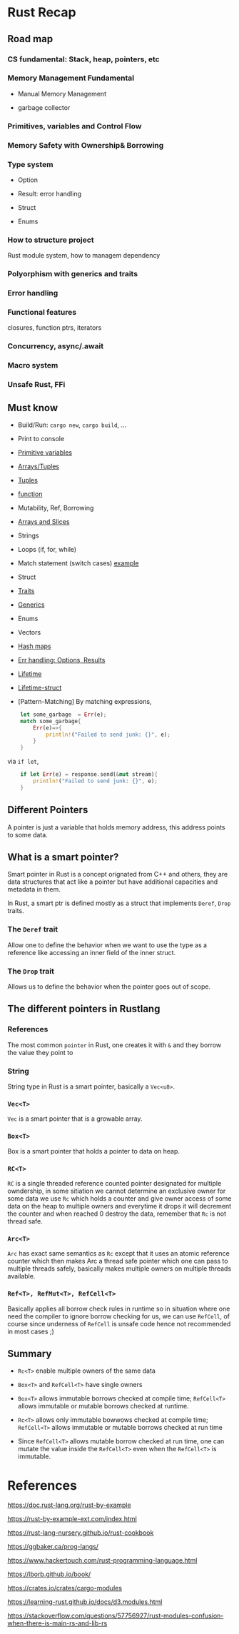 # Rust Recap

## Road map

### CS fundamental: Stack, heap, pointers, etc

### Memory Management Fundamental

* Manual Memory Management

* garbage collector

### Primitives, variables and Control Flow

### Memory Safety with Ownership& Borrowing

### Type system

* Option

* Result: error handling

* Struct

* Enums

### How to structure project

Rust module system, how to managem dependency

### Polyorphism with generics and traits

### Error handling

### Functional features

closures, function ptrs, iterators

### Concurrency, async/.await

### Macro system

### Unsafe Rust, FFi

## Must know

* Build/Run: `cargo new`, `cargo build`, ...

* Print to console

* [Primitive variables](https://compiler-explorer.com/z/zrfY4Tzaq)

* [Arrays/Tuples](https://compiler-explorer.com/z/x41z6v5vs)

* [Tuples](https://compiler-explorer.com/z/x41z6v5vs)

* [function](https://compiler-explorer.com/z/WvYoM4TjM)

* Mutability, Ref, Borrowing

* [Arrays and Slices](https://compiler-explorer.com/z/vT3W3KMGM)

* Strings

* Loops (if, for, while)

* Match statement (switch cases) [example](https://compiler-explorer.com/z/TM87M4cY5)

* Struct

* [Traits](https://compiler-explorer.com/z/Wo516E4G4)

* [Generics](https://compiler-explorer.com/z/se1jExG94)

* Enums

* Vectors

* [Hash maps](https://compiler-explorer.com/z/7KrY6GhYs)

* [Err handling: Options, Results](https://compiler-explorer.com/z/a7r81szYq)

* [Lifetime](https://compiler-explorer.com/z/EvfTrGPqx)

* [Lifetime-struct](https://compiler-explorer.com/z/977eMK8vb)

* [Pattern-Matching]
By matching expressions,
```rust
    let some_garbage  = Err(e);
    match some_garbage{
        Err(e)=>{
            println!("Failed to send junk: {}", e);
        }
    }
```
via `if let`,
```rust 
    if let Err(e) = response.send(&mut stream){
        println!("Failed to send junk: {}", e);
    }
```


## Different Pointers 

A pointer is just a variable that holds memory address, this address points to some data.

## What is a smart pointer?

Smart pointer in Rust is a concept orignated from C++ and others, they are data structures that act like a pointer but have additional capacities and metadata in them.

In Rust, a smart ptr is defined mostly as a struct that implements `Deref`, `Drop` traits.

### The `Deref` trait

Allow one to define the behavior when we want to use the type as a reference like accessing an inner field of the inner struct.

### The `Drop` trait

Allows us to define the behavior when the pointer goes out of scope.

## The different pointers in Rustlang

### References

The most common `pointer` in Rust, one creates it with `&` and they borrow the value they point to

### String

String type in Rust is a smart pointer, basically a `Vec<u8>`.

### `Vec<T>`

`Vec` is a smart pointer that is a growable array.

### `Box<T>`

Box is a smart pointer that holds a pointer to data on heap.

### `RC<T>`

`RC` is a single threaded reference counted pointer designated for multiple owndership, in some sitiation we cannot determine an exclusive owner for some data we use `Rc` which holds a counter and give owner access of some data on the heap to multiple owners and everytime it drops it will decrement the counter and when reached 0 destroy the data, remember that `Rc` is not thread safe.

### `Arc<T>`

`Arc` has exact same semantics as `Rc` except that it uses an atomic reference counter
which then makes Arc a thread safe pointer which one can pass to multiple threads safely, basically makes multiple owners on multiple threads available.

### `Ref<T>, RefMut<T>, RefCell<T>`

Basically applies all borrow check rules in runtime so in situation where one need the compiler to ignore borrow checking for us, we can use `RefCell`, of course since underness of `RefCell` is unsafe code hence not recommended in most cases ;)

## Summary

- `Rc<T>` enable multiple owners of the same data

- `Box<T>` and `RefCell<T>` have single owners

- `Box<T>` allows immutable borrows checked at compile time; `RefCell<T>` allows immutable or mutable borrows checked at runtime.

- `Rc<T>` allows only immutable bowwows checked at compile time; `RefCell<T>` allows immutable or mutable borrows checked at run time

- Since `RefCell<T>` allows mutable borrow checked at run time, one can mutate the value inside the `RefCell<T>` even when the `RefCell<T>` is immutable.



# References

https://doc.rust-lang.org/rust-by-example

https://rust-by-example-ext.com/index.html

https://rust-lang-nursery.github.io/rust-cookbook

https://ggbaker.ca/prog-langs/

https://www.hackertouch.com/rust-programming-language.html

https://lborb.github.io/book/

https://crates.io/crates/cargo-modules

https://learning-rust.github.io/docs/d3.modules.html

https://stackoverflow.com/questions/57756927/rust-modules-confusion-when-there-is-main-rs-and-lib-rs


